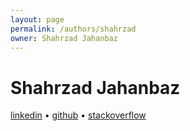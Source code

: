 ```yaml
---
layout: page
permalink: /authors/shahrzad
owner: Shahrzad Jahanbaz
---
```


# Shahrzad Jahanbaz
[linkedin]({{site.authors[page.owner].linkedin}})
• [github]({{site.authors[page.owner].github}})
• [stackoverflow]({{site.authors[page.owner].stackoverflow}})